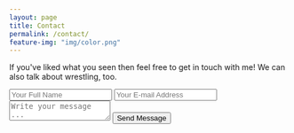 ```yaml
---
layout: page
title: Contact
permalink: /contact/
feature-img: "img/color.png"
---
```


If you've liked what you seen then feel free to get in touch with me! We can also talk about wrestling, too.

<form action="https://getsimpleform.com/messages?form_api_token=_yourtoken_" method="post">
  <!-- the redirect_to is optional, the form will redirect to the referrer on submission -->
  <input type='hidden' name='redirect_to' value='http://bloc.github.io/portfolio-iro/thank-you/' />
  <input type='text' name='name' placeholder='Your Full Name' />
  <input type='email' name='email' placeholder='Your E-mail Address' />
  <textarea name='message' placeholder='Write your message ...'></textarea>
  <input type='submit' value='Send Message' />
</form>